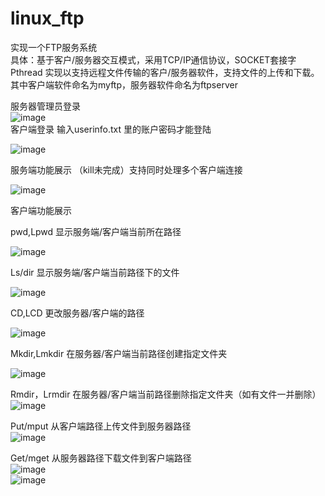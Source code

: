 # linux_ftp

实现一个FTP服务系统  
具体：基于客户/服务器交互模式，采用TCP/IP通信协议，SOCKET套接字 Pthread 实现以支持远程文件传输的客户/服务器软件，支持文件的上传和下载。其中客户端软件命名为myftp，服务器软件命名为ftpserver  

服务器管理员登录  
![image](https://user-images.githubusercontent.com/51820921/144196515-d62ed711-52c6-417f-aa7f-2ecf8f97e66a.png)  
客户端登录     输入userinfo.txt 里的账户密码才能登陆  
  
![image](https://user-images.githubusercontent.com/51820921/144196562-abcec496-c9a0-4dc6-9022-c808bd8934ca.png)  
  
服务端功能展示			（kill未完成）支持同时处理多个客户端连接  
  
 ![image](https://user-images.githubusercontent.com/51820921/144196834-f5679a88-e33d-4c31-b03b-8043f7668b78.png)  
  
客户端功能展示  

pwd,Lpwd    显示服务端/客户端当前所在路径  
  
 ![image](https://user-images.githubusercontent.com/51820921/144196847-3f58fe66-4816-4eec-9545-f679f5ae4b1d.png)
   
Ls/dir	显示服务端/客户端当前路径下的文件 

![image](https://user-images.githubusercontent.com/51820921/144196880-d4de329c-aa24-44ab-a4f9-3965d186426d.png)  
  
CD,LCD    更改服务器/客户端的路径  
  
![image](https://user-images.githubusercontent.com/51820921/144196898-96d5e2af-374e-49df-a1be-5b6189f8e86c.png)  
  
Mkdir,Lmkdir  在服务器/客户端当前路径创建指定文件夹  
  
 ![image](https://user-images.githubusercontent.com/51820921/144197059-f3b89466-8a1f-45fb-aae2-b310588e4e0b.png)  
   

Rmdir，Lrmdir 在服务器/客户端当前路径删除指定文件夹（如有文件一并删除）  
 ![image](https://user-images.githubusercontent.com/51820921/144197094-8e495b57-6d26-4557-ab96-b402ed2adbcb.png)  
  

Put/mput  从客户端路径上传文件到服务器路径  
![image](https://user-images.githubusercontent.com/51820921/144197116-d39c680d-58bc-4e95-8020-c77d1ef6d327.png)  
  
Get/mget		从服务器路径下载文件到客户端路径  
   ![image](https://user-images.githubusercontent.com/51820921/144197164-ff9aa4ae-ae15-4b96-aac8-f624cc122bb3.png)  
![image](https://user-images.githubusercontent.com/51820921/144197174-f13b0e13-6b9c-47ef-aa10-0a7a2ba09a0e.png)  
  
